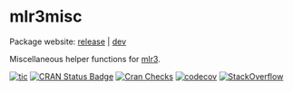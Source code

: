 # mlr3misc

Package website: [release](https://mlr3misc.mlr-org.com/) | [dev](https://mlr3misc.mlr-org.com/dev)

Miscellaneous helper functions for [mlr3](https://mlr3.mlr-org.com).

<!-- badges: start -->
[![tic](https://github.com/mlr-org/mlr3misc/workflows/tic/badge.svg?branch=master)](https://github.com/mlr-org/mlr3misc/actions)
[![CRAN Status Badge](https://www.r-pkg.org/badges/version-ago/mlr3misc)](https://cran.r-project.org/package=mlr3misc)
[![Cran Checks](https://cranchecks.info/badges/worst/mlr3misc)](https://cran.r-project.org/web/checks/check_results_mlr3misc.html)
[![codecov](https://codecov.io/gh/mlr-org/mlr3misc/branch/master/graph/badge.svg)](https://codecov.io/gh/mlr-org/mlr3misc)
[![StackOverflow](https://img.shields.io/badge/stackoverflow-mlr3-orange.svg)](https://stackoverflow.com/questions/tagged/mlr3)
<!-- badges: end -->

